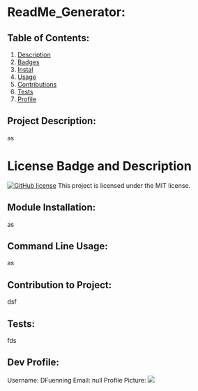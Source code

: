 
# ReadMe_Generator: 

## Table of Contents:
  1. [Description](#Description)    
  2. [Badges](#Badges) 
  3. [Instal](#Installation)  
  4. [Usage](#Usage)  
  5. [Contributions](#Contributions)  
  6. [Tests](#Tests)  
  7. [Profile](#Email)

## Project Description:
as

# License Badge and Description
[![GitHub license](https://img.shields.io/badge/license-MIT-blue.svg)](https://github.com/DFuenning/readme_generator)
This project is licensed under the MIT license.

## Module Installation:
as

## Command Line Usage:
as

## Contribution to Project: 
dsf

## Tests:
fds


## Dev Profile:
Username: DFuenning
Email: null
Profile Picture: <img src="https://avatars3.githubusercontent.com/u/11791361?v=4">

